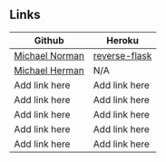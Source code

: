 ## Links

| Github                                                       | Heroku                                                |
|--------------------------------------------------------------|-------------------------------------------------------|
| [Michael Norman](https://github.com/mlnorman/python-devtest) | [reverse-flask](http://reverse-flask.herokuapp.com/)  |
| [Michael Herman](https://github.com/mjhea0/python-devtest/tree/master/part2/reverse_flask_herman)     | N/A     |
| Add link here     | Add link here     |
| Add link here     | Add link here     |
| Add link here     | Add link here     |
| Add link here     | Add link here     |
| Add link here     | Add link here     |
